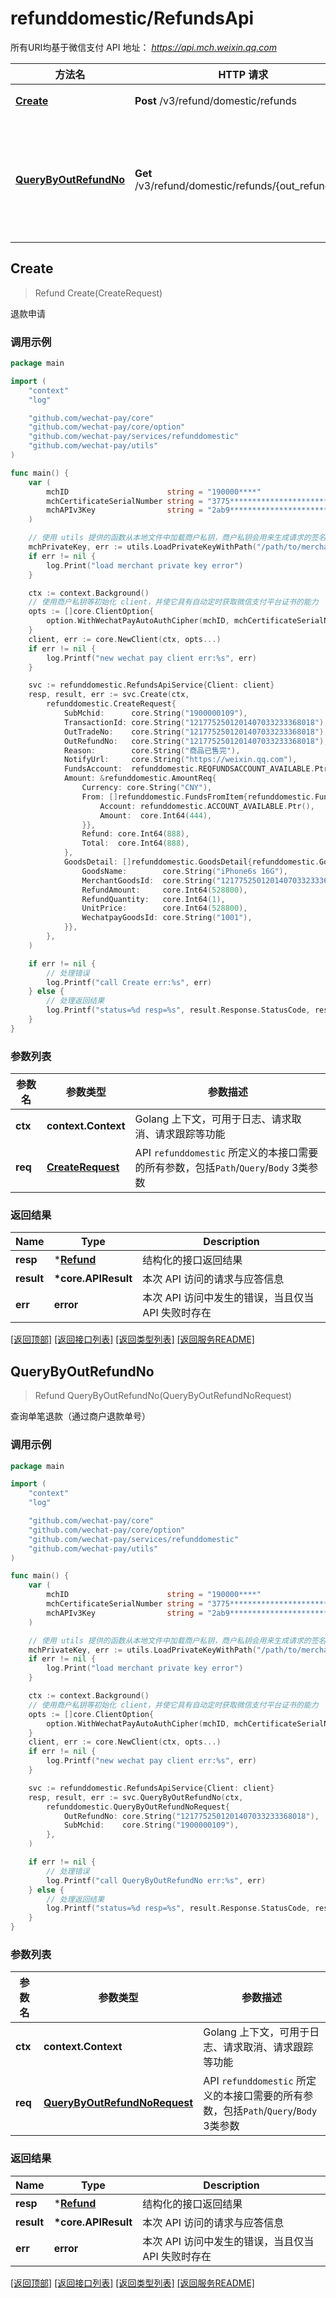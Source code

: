 # refunddomestic/RefundsApi

所有URI均基于微信支付 API 地址： *https://api.mch.weixin.qq.com*

方法名 | HTTP 请求 | 描述
------------- | ------------- | -------------
[**Create**](#create) | **Post** /v3/refund/domestic/refunds | 退款申请
[**QueryByOutRefundNo**](#querybyoutrefundno) | **Get** /v3/refund/domestic/refunds/{out_refund_no} | 查询单笔退款（通过商户退款单号）



## Create

> Refund Create(CreateRequest)

退款申请



### 调用示例

```go
package main

import (
	"context"
	"log"

	"github.com/wechat-pay/core"
	"github.com/wechat-pay/core/option"
	"github.com/wechat-pay/services/refunddomestic"
	"github.com/wechat-pay/utils"
)

func main() {
	var (
		mchID                      string = "190000****"                               // 商户号
		mchCertificateSerialNumber string = "3775************************************" // 商户证书序列号
		mchAPIv3Key                string = "2ab9****************************"         // 商户APIv3密钥
	)

	// 使用 utils 提供的函数从本地文件中加载商户私钥，商户私钥会用来生成请求的签名
	mchPrivateKey, err := utils.LoadPrivateKeyWithPath("/path/to/merchant/apiclient_key.pem")
	if err != nil {
		log.Print("load merchant private key error")
	}

	ctx := context.Background()
	// 使用商户私钥等初始化 client，并使它具有自动定时获取微信支付平台证书的能力
	opts := []core.ClientOption{
		option.WithWechatPayAutoAuthCipher(mchID, mchCertificateSerialNumber, mchPrivateKey, mchAPIv3Key),
	}
	client, err := core.NewClient(ctx, opts...)
	if err != nil {
		log.Printf("new wechat pay client err:%s", err)
	}

	svc := refunddomestic.RefundsApiService{Client: client}
	resp, result, err := svc.Create(ctx,
		refunddomestic.CreateRequest{
			SubMchid:      core.String("1900000109"),
			TransactionId: core.String("1217752501201407033233368018"),
			OutTradeNo:    core.String("1217752501201407033233368018"),
			OutRefundNo:   core.String("1217752501201407033233368018"),
			Reason:        core.String("商品已售完"),
			NotifyUrl:     core.String("https://weixin.qq.com"),
			FundsAccount:  refunddomestic.REQFUNDSACCOUNT_AVAILABLE.Ptr(),
			Amount: &refunddomestic.AmountReq{
				Currency: core.String("CNY"),
				From: []refunddomestic.FundsFromItem{refunddomestic.FundsFromItem{
					Account: refunddomestic.ACCOUNT_AVAILABLE.Ptr(),
					Amount:  core.Int64(444),
				}},
				Refund: core.Int64(888),
				Total:  core.Int64(888),
			},
			GoodsDetail: []refunddomestic.GoodsDetail{refunddomestic.GoodsDetail{
				GoodsName:        core.String("iPhone6s 16G"),
				MerchantGoodsId:  core.String("1217752501201407033233368018"),
				RefundAmount:     core.Int64(528800),
				RefundQuantity:   core.Int64(1),
				UnitPrice:        core.Int64(528800),
				WechatpayGoodsId: core.String("1001"),
			}},
		},
	)

	if err != nil {
		// 处理错误
		log.Printf("call Create err:%s", err)
	} else {
		// 处理返回结果
		log.Printf("status=%d resp=%s", result.Response.StatusCode, resp)
	}
}
```

### 参数列表
参数名 | 参数类型 | 参数描述
------------- | ------------- | -------------
**ctx** | **context.Context** | Golang 上下文，可用于日志、请求取消、请求跟踪等功能|
**req** | [**CreateRequest**](CreateRequest.md) | API `refunddomestic` 所定义的本接口需要的所有参数，包括`Path`/`Query`/`Body` 3类参数|

### 返回结果
Name | Type | Description
------------- | ------------- | -------------
**resp** | \*[**Refund**](Refund.md) | 结构化的接口返回结果
**result** | **\*core.APIResult** | 本次 API 访问的请求与应答信息
**err** | **error** | 本次 API 访问中发生的错误，当且仅当 API 失败时存在

[\[返回顶部\]](#refunddomesticrefundsapi)
[\[返回接口列表\]](README.md#接口列表)
[\[返回类型列表\]](README.md#类型列表)
[\[返回服务README\]](README.md)


## QueryByOutRefundNo

> Refund QueryByOutRefundNo(QueryByOutRefundNoRequest)

查询单笔退款（通过商户退款单号）



### 调用示例

```go
package main

import (
	"context"
	"log"

	"github.com/wechat-pay/core"
	"github.com/wechat-pay/core/option"
	"github.com/wechat-pay/services/refunddomestic"
	"github.com/wechat-pay/utils"
)

func main() {
	var (
		mchID                      string = "190000****"                               // 商户号
		mchCertificateSerialNumber string = "3775************************************" // 商户证书序列号
		mchAPIv3Key                string = "2ab9****************************"         // 商户APIv3密钥
	)

	// 使用 utils 提供的函数从本地文件中加载商户私钥，商户私钥会用来生成请求的签名
	mchPrivateKey, err := utils.LoadPrivateKeyWithPath("/path/to/merchant/apiclient_key.pem")
	if err != nil {
		log.Print("load merchant private key error")
	}

	ctx := context.Background()
	// 使用商户私钥等初始化 client，并使它具有自动定时获取微信支付平台证书的能力
	opts := []core.ClientOption{
		option.WithWechatPayAutoAuthCipher(mchID, mchCertificateSerialNumber, mchPrivateKey, mchAPIv3Key),
	}
	client, err := core.NewClient(ctx, opts...)
	if err != nil {
		log.Printf("new wechat pay client err:%s", err)
	}

	svc := refunddomestic.RefundsApiService{Client: client}
	resp, result, err := svc.QueryByOutRefundNo(ctx,
		refunddomestic.QueryByOutRefundNoRequest{
			OutRefundNo: core.String("1217752501201407033233368018"),
			SubMchid:    core.String("1900000109"),
		},
	)

	if err != nil {
		// 处理错误
		log.Printf("call QueryByOutRefundNo err:%s", err)
	} else {
		// 处理返回结果
		log.Printf("status=%d resp=%s", result.Response.StatusCode, resp)
	}
}
```

### 参数列表
参数名 | 参数类型 | 参数描述
------------- | ------------- | -------------
**ctx** | **context.Context** | Golang 上下文，可用于日志、请求取消、请求跟踪等功能|
**req** | [**QueryByOutRefundNoRequest**](QueryByOutRefundNoRequest.md) | API `refunddomestic` 所定义的本接口需要的所有参数，包括`Path`/`Query`/`Body` 3类参数|

### 返回结果
Name | Type | Description
------------- | ------------- | -------------
**resp** | \*[**Refund**](Refund.md) | 结构化的接口返回结果
**result** | **\*core.APIResult** | 本次 API 访问的请求与应答信息
**err** | **error** | 本次 API 访问中发生的错误，当且仅当 API 失败时存在

[\[返回顶部\]](#refunddomesticrefundsapi)
[\[返回接口列表\]](README.md#接口列表)
[\[返回类型列表\]](README.md#类型列表)
[\[返回服务README\]](README.md)

